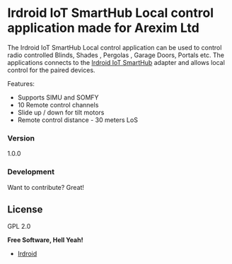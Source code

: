 # Irdroid IoT SmartHub Local control application made for Arexim Ltd

The Irdroid IoT SmartHub Local control application can be used to control radio controlled Blinds, Shades , Pergolas , Garage Doors, Portals etc. The applications connects to the [Irdroid IoT SmartHub](https://www.irdroid-iot.com)  adapter and allows local control for the paired devices.    


Features:

* Supports SIMU and SOMFY
* 10 Remote control channels
* Slide up / down for tilt motors
* Remote control distance - 30 meters LoS

### Version
1.0.0
### Development

Want to contribute? Great!

License
----

GPL 2.0


**Free Software, Hell Yeah!**

- [Irdroid](http://www.irdroid-iot.com)
